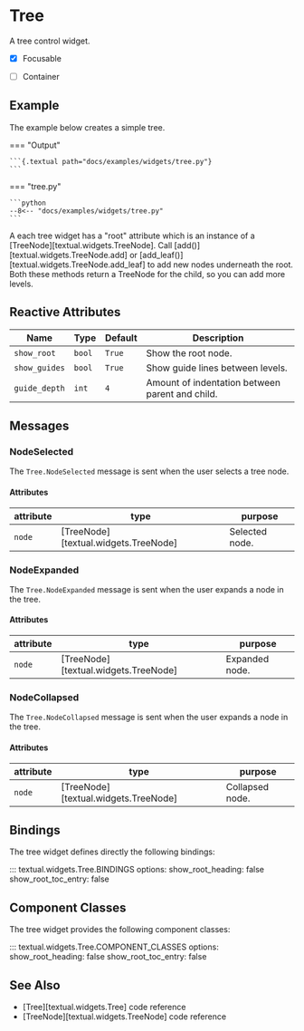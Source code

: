 # Tree

A tree control widget.

- [x] Focusable
- [ ] Container


## Example

The example below creates a simple tree.

=== "Output"

    ```{.textual path="docs/examples/widgets/tree.py"}
    ```

=== "tree.py"

    ```python
    --8<-- "docs/examples/widgets/tree.py"
    ```

A each tree widget has a "root" attribute which is an instance of a [TreeNode][textual.widgets.TreeNode]. Call [add()][textual.widgets.TreeNode.add] or [add_leaf()][textual.widgets.TreeNode.add_leaf] to add new nodes underneath the root. Both these methods return a TreeNode for the child, so you can add more levels.


## Reactive Attributes

| Name          | Type   | Default | Description                                     |
| ------------- | ------ | ------- | ----------------------------------------------- |
| `show_root`   | `bool` | `True`  | Show the root node.                             |
| `show_guides` | `bool` | `True`  | Show guide lines between levels.                |
| `guide_depth` | `int`  | `4`     | Amount of indentation between parent and child. |



## Messages

### NodeSelected

The `Tree.NodeSelected` message is sent when the user selects a tree node.


#### Attributes

| attribute | type                                 | purpose        |
| --------- | ------------------------------------ | -------------- |
| `node`    | [TreeNode][textual.widgets.TreeNode] | Selected node. |


### NodeExpanded

The `Tree.NodeExpanded` message is sent when the user expands a node in the tree.

#### Attributes

| attribute | type                                 | purpose        |
| --------- | ------------------------------------ | -------------- |
| `node`    | [TreeNode][textual.widgets.TreeNode] | Expanded node. |


### NodeCollapsed


The `Tree.NodeCollapsed` message is sent when the user expands a node in the tree.


#### Attributes

| attribute | type                                 | purpose         |
| --------- | ------------------------------------ | --------------- |
| `node`    | [TreeNode][textual.widgets.TreeNode] | Collapsed node. |

## Bindings

The tree widget defines directly the following bindings:

::: textual.widgets.Tree.BINDINGS
    options:
      show_root_heading: false
      show_root_toc_entry: false

## Component Classes

The tree widget provides the following component classes:

::: textual.widgets.Tree.COMPONENT_CLASSES
    options:
      show_root_heading: false
      show_root_toc_entry: false

## See Also

* [Tree][textual.widgets.Tree] code reference
* [TreeNode][textual.widgets.TreeNode] code reference
